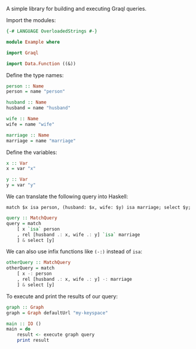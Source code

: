 A simple library for building and executing Graql queries.

Import the modules:

```haskell
{-# LANGUAGE OverloadedStrings #-}

module Example where

import Graql

import Data.Function ((&))
```

Define the type names:

```haskell
person :: Name
person = name "person"

husband :: Name
husband = name "husband"

wife :: Name
wife = name "wife"

marriage :: Name
marriage = name "marriage"
```

Define the variables:

```haskell
x :: Var
x = var "x"

y :: Var
y = var "y"
```

We can translate the following query into Haskell:

```graql
match $x isa person, (husband: $x, wife: $y) isa marriage; select $y;
```

```haskell
query :: MatchQuery
query = match
    [ x `isa` person
    , rel [husband .: x, wife .: y] `isa` marriage
    ] & select [y]
```

We can also use infix functions like `(-:)` instead of `isa`:

```haskell
otherQuery :: MatchQuery
otherQuery = match
    [ x -: person
    , rel [husband .: x, wife .: y] -: marriage
    ] & select [y]
```

To execute and print the results of our query:

```haskell
graph :: Graph
graph = Graph defaultUrl "my-keyspace"

main :: IO ()
main = do
    result <- execute graph query
    print result
```
